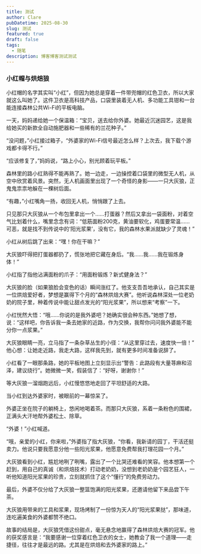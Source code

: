 ```yaml
---
title: 测试
author: Clare
pubDatetime: 2025-08-30
slug: 测试
featured: true
draft: false
tags:
  - 随笔
description: 博客博客测试测试
---
```


### **小红帽与烘焙狼**

小红帽的名字其实叫“小红”，但因为她总是穿着一件带兜帽的红色卫衣，所以大家就这么叫她了。这件卫衣是高科技产品，口袋里装着无人机、多功能工具钳和一台能连接森林公共Wi-Fi的平板电脑。

一天，妈妈递给她一个保温箱：“宝贝，送去给你外婆。她最近沉迷园艺，这是我给她买的新款全自动施肥器和一些稀有的兰花种子。”

“没问题，”小红接过箱子，“外婆家的Wi-Fi信号最近怎么样？上次去，我下载个游戏都卡得不行。”

“应该修复了，”妈妈说，“路上小心，别光顾着玩平板。”

森林里的路小红熟得不能再熟了。她一边走，一边操控着口袋里的微型无人机，从空中欣赏着风景。突然，无人机画面里出现了一个奇怪的身影——一只大灰狼，正鬼鬼祟祟地躲在一棵树后面。

“有趣，”小红嘴角一扬，收回无人机，悄悄跟了上去。

只见那只大灰狼从一个布包里拿出一个……打蛋器？然后又拿出一袋面粉，对着空气比划着什么，嘴里念念有词：“低筋面粉200克，黄油要软化，鸡蛋要常温……可恶，就是找不到传说中的‘阳光浆果’，没有它，我的森林水果派就缺少了灵魂！”

小红从树后跳了出来：“嘿！你在干嘛？”

大灰狼吓得把打蛋器都扔了，慌张地把它藏在身后。“我……我……我在锻炼身体！”

小红指了指他沾满面粉的爪子：“用面粉锻炼？新式健身法？”

大灰狼的脸（如果狼脸会变色的话）瞬间涨红了。他支支吾吾地承认，自己其实是一位烘焙爱好者，梦想是赢得下个月的“森林烘焙大赛”。他听说森林深处一位老奶奶的院子里，种着传说中能让甜点发光的“阳光浆果”，所以想来“考察”一下。

小红恍然大悟：“哦……你说的是我外婆吧？她确实很会种东西。”她想了想，说：“这样吧，你告诉我一条去她家的近路，作为交换，我帮你问问我外婆能不能分你一点浆果。”

大灰狼眼睛一亮，立马指了一条杂草丛生的小径：“从这里穿过去，速度快一倍！” 他心想：让她走近路，我走大路，这样我先到，就有更多时间准备说辞了。

小红看了一眼那条路，她的平板地图上立刻显示出“警告：此路段有大量荨麻和沼泽，建议绕行”。她微微一笑，假装信了：“好呀，谢谢你！”

等大灰狼一溜烟跑远后，小红慢悠悠地走回了平坦舒适的大路。

当小红到达外婆家时，被眼前的一幕惊呆了。

外婆正坐在院子的躺椅上，悠闲地喝着茶。而那只大灰狼，系着一条粉色的围裙，正满头大汗地帮外婆松土、除草。

“外婆！”小红喊道。

“哦，亲爱的小红，你来啦，”外婆指了指大灰狼，“你看，我新请的园丁，干活还挺卖力。他说只要我愿意分他一些阳光浆果，他愿意免费帮我打理花园一个月。”

大灰狼看到小红，尴尬地咧了咧嘴，露出了一个比哭还难看的笑容。他本想第一个赶到，用自己的真诚（和烘焙技术）打动老奶奶，没想到老奶奶是个园艺狂人，一听他知道阳光浆果的珍贵，立刻就抓住了这个“懂行”的免费劳动力。

最后，外婆不仅分给了大灰狼一整篮饱满的阳光浆果，还邀请他留下来品尝下午茶。

大灰狼用带来的工具和浆果，现场烤制了一份惊为天人的“阳光浆果挞”，那味道，连吃遍美食的外婆都赞不绝口。

故事的结局是，大灰狼凭借这份甜点，毫无悬念地赢得了森林烘焙大赛的冠军。他的获奖感言是：“我要感谢一位穿着红色卫衣的女士，她教会了我一个道理——走捷径，往往才是最远的路。尤其是在烘焙和去外婆家的路上。”